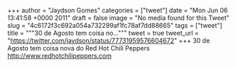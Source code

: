 
+++
author = "Jaydson Gomes"
categories = ["tweet"]
date = "Mon Jun 06 13:41:58 +0000 2011"
draft = false
image = "No media found for this Tweet"
slug = "4c6172f3c692a054a732299af1fc78af7dd88665"
tags = ["tweet"]
title = """30 de Agosto tem coisa no..."""
tweet = true
tweet_url = "https://twitter.com/jaydson/status/77731959576604672"
+++
30 de Agosto tem coisa nova do Red Hot Chili Peppers http://www.redhotchilipeppers.com
